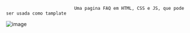                               Uma pagina FAQ em HTML, CSS e JS, que pode ser usada como tamplate 

![image](https://user-images.githubusercontent.com/89105629/193900843-7e15b929-2245-49aa-92d3-250b0ec60c96.png)
